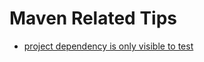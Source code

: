 # Maven Related Tips

- [project dependency is only visible to test](https://stackoverflow.com/questions/51180648/how-do-i-turn-off-the-visible-only-for-test-sources-feature-in-eclipse-photon)
